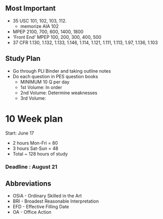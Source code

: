 ## Most Important
* 35 USC 101, 102, 103, 112. 
	* memorize AIA 102
* MPEP 2100, 700, 600, 1400, 1800
* 'Front End' MPEP 100, 200, 300, 400, 500
* 37 CFR 1.130, 1.132, 1.133, 1.146, 1.114, 1.121, 1.111, 1.113, 1.97, 1.136, 1.103

## Study Plan
* Go through PLI Binder and taking outline notes
* Do each question in PES question books
	* MINIMUM 10 Q per day 
	* 1st Volume: In order
	* 2nd Volume: Determine weaknesses
	* 3rd Volume:


# 10 Week plan
Start: June 17
* 2 hours Mon-Fri = 80 
* 3 hours Sat-Sun = 48
* Total ~ 128 hours of study
### Deadline : August 21



## Abbreviations
* OSiA - Ordinary Skilled in the Art
* BRI - Broadest Reasonable Interpretation
* EFD - Effective Filling Date
* OA - Office Action